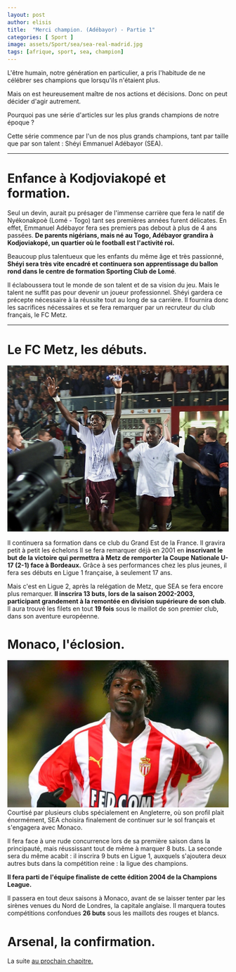 ```yaml
---
layout: post
author: elisis
title:  "Merci champion. (Adébayor) - Partie 1"
categories: [ Sport ]
image: assets/Sport/sea/sea-real-madrid.jpg
tags: [afrique, sport, sea, champion]
---
```



L'être humain, notre génération en particulier, a pris l'habitude de ne célébrer ses champions que lorsqu'ils n'étaient plus.

Mais on est heureusement maître de nos actions et décisions. Donc on peut décider d'agir autrement.

Pourquoi pas une série d'articles sur les plus grands champions de notre époque ?

Cette série commence par l'un de nos plus grands champions, tant par taille que par son talent : Shéyi Emmanuel Adébayor (SEA).

--- 

# Enfance à Kodjoviakopé et formation.
Seul un devin, aurait pu présager de l'immense carrière que fera le natif de Nyékonakpoè (Lomé - Togo) tant ses premières années furent délicates. En effet, Emmanuel Adébayor fera ses premiers pas debout à plus de 4 ans passées. **De parents nigérians, mais né au Togo, Adébayor grandira à Kodjoviakopé, un quartier où le football est l'activité roi.** 

Beaucoup plus talentueux que les enfants du même âge et très passionné, **Shéyi sera très vite encadré et continuera son apprentissage du ballon rond dans le centre de formation Sporting Club de Lomé**.

Il éclaboussera tout le monde de son talent et de sa vision du jeu. Mais le talent ne suffit pas pour devenir un joueur professionnel. Shéyi gardera ce précepte nécessaire à la réussite tout au long de sa carrière.
Il fournira donc les sacrifices nécessaires et se fera remarquer par un recruteur du club français, le FC Metz. 

--- 

# Le FC Metz, les débuts.
![SEA, FC Metz](/assets/Sport/sea/adebayor-metz.jpg)

Il continuera sa formation dans ce club du Grand Est de la France. Il gravira petit à petit les échelons Il se fera remarquer déjà en 2001 en **inscrivant le but de la victoire qui permettra à Metz de remporter la Coupe Nationale U-17 (2-1) face à Bordeaux.** Grâce à ses performances chez les plus jeunes, il fera ses débuts en Ligue 1 française, à seulement 17 ans. 



Mais c'est en Ligue 2, après la relégation de Metz, que SEA se fera encore plus remarquer. **Il inscrira 13 buts, lors de la saison 2002-2003, participant grandement à la remontée en division supérieure de son club**.
Il aura trouvé les filets en tout **19 fois** sous le maillot de son premier club, dans son aventure européenne.


# Monaco, l'éclosion.

![SEA, Monaco](/assets/Sport/sea/sea-monaco.webp)
Courtisé par plusieurs clubs spécialement en Angleterre, où son profil plait énormément, SEA choisira finalement de continuer sur le sol français et s'engagera avec Monaco.

Il fera face à une rude concurrence lors de sa première saison dans la principauté, mais réussissant tout de même à marquer 8 buts. 
La seconde sera du même acabit : il inscrira 9 buts en Ligue 1, auxquels s'ajoutera deux autres buts dans la compétition reine : la ligue des champions.

**Il fera parti de l'équipe finaliste de cette édition 2004 de la Champions League.**

Il passera en tout deux saisons à Monaco, avant de se laisser tenter par les sirènes venues du Nord de Londres, la capitale anglaise. Il marquera toutes compétitions confondues **26 buts** sous les maillots des rouges et blancs.

# Arsenal, la confirmation.

La suite [au prochain chapitre.](news.noirmeilleur.com/tags.html#sea)


